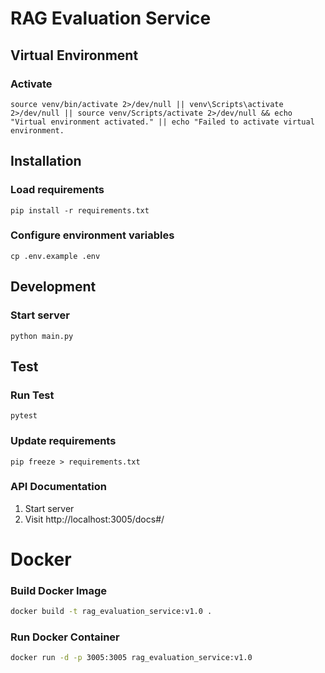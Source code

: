 # RAG Evaluation Service

## Virtual Environment 

### Activate
```
source venv/bin/activate 2>/dev/null || venv\Scripts\activate 2>/dev/null || source venv/Scripts/activate 2>/dev/null && echo "Virtual environment activated." || echo "Failed to activate virtual environment.
```

## Installation

### Load requirements
```
pip install -r requirements.txt
```

### Configure environment variables
```
cp .env.example .env
```

## Development

### Start server
```
python main.py
```

## Test

### Run Test
```
pytest
```

### Update requirements
```
pip freeze > requirements.txt
```

### API Documentation
1. Start server
2. Visit http://localhost:3005/docs#/

# Docker

### Build Docker Image
```bash
docker build -t rag_evaluation_service:v1.0 .
```

### Run Docker Container
```bash
docker run -d -p 3005:3005 rag_evaluation_service:v1.0
```
